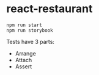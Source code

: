 # react-restaurant

```
npm run start
npm run storybook
```

Tests have 3 parts:
  - Arrange
  - Attach
  - Assert
